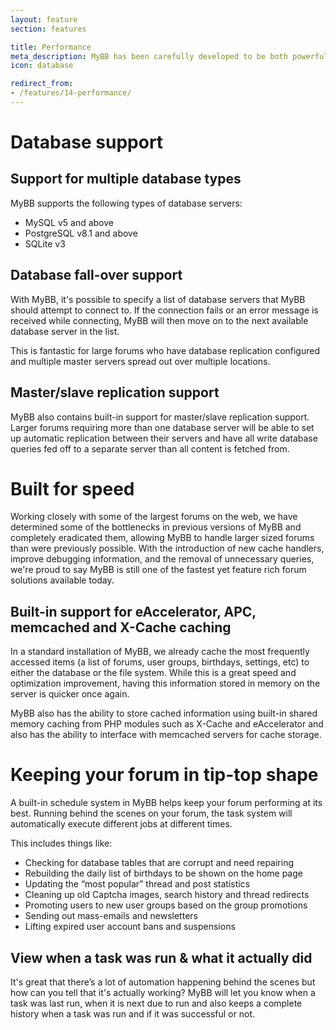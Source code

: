 ```yaml
---
layout: feature
section: features

title: Performance
meta_description: MyBB has been carefully developed to be both powerful and extremely efficient.
icon: database

redirect_from:
- /features/14-performance/
---
```


# Database support

## Support for multiple database types

MyBB supports the following types of database servers:

* MySQL v5 and above
* PostgreSQL v8.1 and above
* SQLite v3

## Database fall-over support

With MyBB, it's possible to specify a list of database servers that MyBB should attempt to connect to. If the connection fails or an error message is received while connecting, MyBB will then move on to the next available database server in the list.

This is fantastic for large forums who have database replication configured and multiple master servers spread out over multiple locations.

## Master/slave replication support

MyBB also contains built-in support for master/slave replication support. Larger forums requiring more than one database server will be able to set up automatic replication between their servers and have all write database queries fed off to a separate server than all content is fetched from.


# Built for speed

Working closely with some of the largest forums on the web, we have determined some of the bottlenecks in previous versions of MyBB and completely eradicated them, allowing MyBB to handle larger sized forums than were previously possible. With the introduction of new cache handlers, improve debugging information, and the removal of unnecessary queries, we're proud to say MyBB is still one of the fastest yet feature rich forum solutions available today.

## Built-in support for eAccelerator, APC, memcached and X-Cache caching

In a standard installation of MyBB, we already cache the most frequently accessed items (a list of forums, user groups, birthdays, settings, etc) to either the database or the file system. While this is a great speed and optimization improvement, having this information stored in memory on the server is quicker once again.

MyBB also has the ability to store cached information using built-in shared memory caching from PHP modules such as X-Cache and eAccelerator and also has the ability to interface with memcached servers for cache storage.

# Keeping your forum in tip-top shape

A built-in schedule system in MyBB helps keep your forum performing at its best. Running behind the scenes on your forum, the task system will automatically execute different jobs at different times.

This includes things like:

* Checking for database tables that are corrupt and need repairing
* Rebuilding the daily list of birthdays to be shown on the home page
* Updating the “most popular” thread and post statistics
* Cleaning up old Captcha images, search history and thread redirects
* Promoting users to new user groups based on the group promotions
* Sending out mass-emails and newsletters
* Lifting expired user account bans and suspensions

## View when a task was run & what it actually did
It's great that there’s a lot of automation happening behind the scenes but how can you tell that it's actually working? MyBB will let you know when a task was last run, when it is next due to run and also keeps a complete history when a task was run and if it was successful or not.

